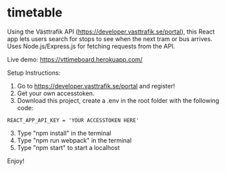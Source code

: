 # timetable
Using the Västtrafik API (https://developer.vasttrafik.se/portal), this React app lets users search for stops to see when the next tram or bus arrives. Uses Node.js/Express.js for fetching requests from the API. 

Live demo: https://vttimeboard.herokuapp.com/

Setup Instructions:
1. Go to https://developer.vasttrafik.se/portal and register! 
2. Get your own accesstoken.
3. Download this project, create a .env in the root folder with the following code:
```
REACT_APP_API_KEY = 'YOUR ACCESSTOKEN HERE'
```
3. Type "npm install" in the terminal
4. Type "npm run webpack" in the terminal
5. Type "npm start" to start a localhost 

Enjoy! 
